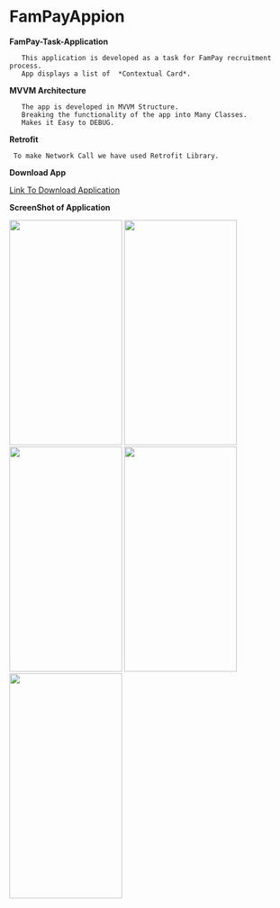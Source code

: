 # FamPayAppion 
 **FamPay-Task-Application**
 
 
       This application is developed as a task for FamPay recruitment process.
       App displays a list of  *Contextual Card*.
  
  **MVVM Architecture**
  
       The app is developed in MVVM Structure.
       Breaking the functionality of the app into Many Classes.
       Makes it Easy to DEBUG.
       
  **Retrofit**
     
     To make Network Call we have used Retrofit Library.
    
  **Download App**
  
  [Link To Download Application](https://drive.google.com/file/d/15gmGRjVfAQz_EJOv4RJDVYfcW7SpTOkB/view?usp=sharing)
     
   **ScreenShot of Application**
   
   <img src="https://user-images.githubusercontent.com/58701169/123546313-bb667200-d779-11eb-8f75-e4fe3c7e1c5f.jpg"  width="200" height="400" />   <img src= "https://user-images.githubusercontent.com/58701169/123546779-b0144600-d77b-11eb-9da1-1d4fe8550927.jpg" width="200" height="400"/>
   <img src="https://user-images.githubusercontent.com/58701169/123546781-b276a000-d77b-11eb-8144-bd87bd63dd0a.jpg" width="200" height="400"/>   <img src="https://user-images.githubusercontent.com/58701169/123546784-b4406380-d77b-11eb-8d75-61a11272cd77.jpg" width="200" height="400"/>   <img src="https://user-images.githubusercontent.com/58701169/123546785-b5719080-d77b-11eb-897c-e1a488e1c1a2.jpg" width="200" height="400"/>
